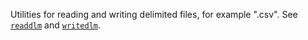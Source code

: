Utilities for reading and writing delimited files, for example ".csv". See [`readdlm`](@ref) and [`writedlm`](@ref).
